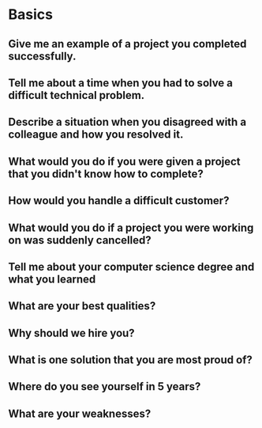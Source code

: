 

# Basics

## Give me an example of a project you completed successfully.


## Tell me about a time when you had to solve a difficult technical problem.

## Describe a situation when you disagreed with a colleague and how you resolved it.

## What would you do if you were given a project that you didn't know how to complete?

## How would you handle a difficult customer?

## What would you do if a project you were working on was suddenly cancelled?

## Tell me about your computer science degree and what you learned

## What are your best qualities?

## Why should we hire you?

## What is one solution that you are most proud of?

## Where do you see yourself in 5 years?

## What are your weaknesses?

